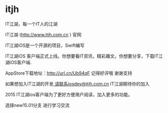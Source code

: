 # itjh
IT江湖，每一个IT人的江湖

IT江湖 (http://www.itjh.com.cn ) 官网

IT江湖iOS是一个开源的项目，Swift编写

IT江湖iOS 客户端正式上线。你想要看IT资讯，精彩趣文，你想要分享，下载IT江湖iOS客户端.

AppStore下载地址：http://url.cn/Ub94qF 记得好评哦 谢谢支持

如果想加入IT江湖的开发,请联系iosdev@itjh.com.cn IT江湖期待你的加入

2015 IT江湖ios客户端为了更好方便用户阅读，加入更多的功能。

选择new15.01分支 进行学习交流
